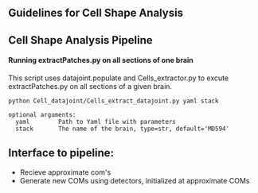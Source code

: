 ## Guidelines for Cell Shape Analysis


## Cell Shape Analysis Pipeline

#### Running extractPatches.py on all sections of one brain
This script uses datajoint.populate and Cells_extractor.py to excute extractPatches.py on all sections of a given brain.
```
python Cell_datajoint/Cells_extract_datajoint.py yaml stack
```
```
optional arguments:
  yaml        Path to Yaml file with parameters
  stack       The name of the brain, type=str, default='MD594'
```

## Interface to pipeline:

* Recieve approximate com's
* Generate new COMs using detectors, initialized at approximate COMs






